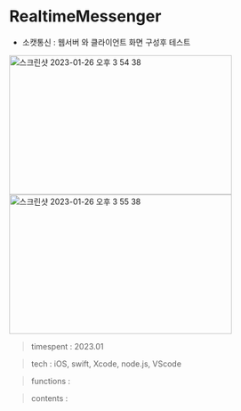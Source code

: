 # RealtimeMessenger

- 소캣통신 : 웹서버 와 클라이언트 화면 구성후 테스트

<img width="400" height="250" alt="스크린샷 2023-01-26 오후 3 54 38" src="https://user-images.githubusercontent.com/26247241/214777386-b4f42e85-6a16-4a2e-a9ed-aa9ca05ad41c.png">     <img width="400" height="250" alt="스크린샷 2023-01-26 오후 3 55 38" src="https://user-images.githubusercontent.com/26247241/214777351-9787ae50-05bd-4929-b38d-0f43aa3d7d34.png">


> timespent : 2023.01

> tech : iOS, swift, Xcode, node.js, VScode

> functions : 

> contents : 
